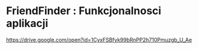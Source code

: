 # FriendFinder : Funkcjonalnosci aplikacji 
https://drive.google.com/open?id=1CyxFSBfyk99bRnPP2h710Pmuzgb_U_Ae
